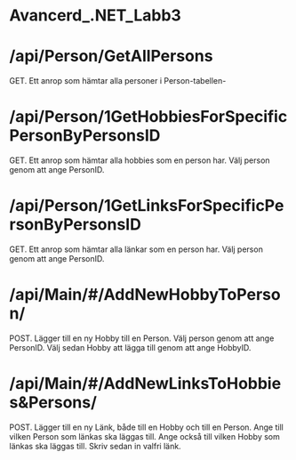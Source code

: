 # Avancerd_.NET_Labb3
# /api/Person/GetAllPersons
  GET. Ett anrop som hämtar alla personer i Person-tabellen-
# /api/Person/1GetHobbiesForSpecificPersonByPersonsID
  GET. Ett anrop som hämtar alla hobbies som en person har. Välj person genom att ange PersonID.
# /api/Person/1GetLinksForSpecificPersonByPersonsID
  GET. Ett anrop som hämtar alla länkar som en person har. Välj person genom att ange PersonID.
# /api/Main/#/AddNewHobbyToPerson/
  POST. Lägger till en ny Hobby till en Person. Välj person genom att ange PersonID. 
  Välj sedan Hobby att lägga till genom att ange HobbyID.
# /api/Main/#/AddNewLinksToHobbies&Persons/
  POST. Lägger till en ny Länk, både till en Hobby och till en Person. Ange till vilken Person som länkas ska läggas till. 
  Ange också till vilken Hobby som länkas ska läggas till. Skriv sedan in valfri länk. 
